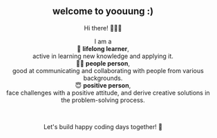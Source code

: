 <div align="center">


## welcome to yoouung   :)

Hi there! 🙋🏻‍♀️

I am a  
📖 __lifelong learner__,  
active in learning new knowledge and applying it.  
🙌🏻 __people person__,  
&nbsp;&nbsp;&nbsp;&nbsp;&nbsp; good at communicating and collaborating with people from various backgrounds.  
😇 __positive person__,  
&nbsp;&nbsp;&nbsp;&nbsp;&nbsp; face challenges with a positive attitude, and derive creative solutions in the problem-solving process.

<br/>

Let's build happy coding days together! 🚀

</div>

